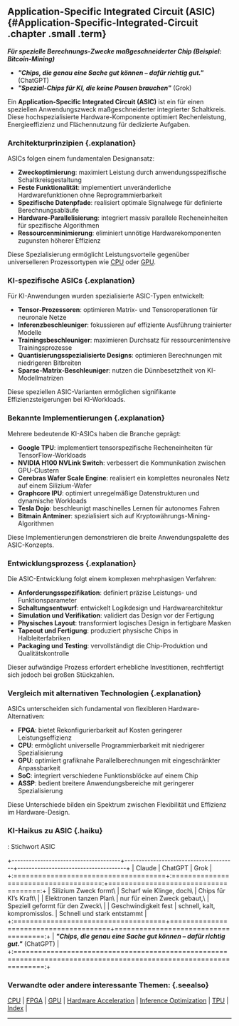 ## Application-Specific Integrated Circuit (ASIC) {#Application-Specific-Integrated-Circuit .chapter .small .term}

***Für spezielle Berechnungs-Zwecke maßgeschneiderter Chip (Beispiel: Bitcoin-Mining)***

- ***"Chips, die genau eine Sache gut können – dafür richtig gut."***  (ChatGPT)
- ***"Spezial-Chips für KI, die keine Pausen brauchen"***  (Grok)

Ein **Application-Specific Integrated Circuit (ASIC)** ist ein für einen speziellen Anwendungszweck maßgeschneiderter integrierter Schaltkreis.
Diese hochspezialisierte Hardware-Komponente optimiert Rechenleistung, Energieeffizienz und Flächennutzung für dedizierte Aufgaben.

### Architekturprinzipien {.explanation}

ASICs folgen einem fundamentalen Designansatz:

- **Zweckoptimierung**: maximiert Leistung durch anwendungsspezifische Schaltkreisgestaltung
- **Feste Funktionalität**: implementiert unveränderliche Hardwarefunktionen ohne Reprogrammierbarkeit
- **Spezifische Datenpfade**: realisiert optimale Signalwege für definierte Berechnungsabläufe
- **Hardware-Parallelisierung**: integriert massiv parallele Recheneinheiten für spezifische Algorithmen
- **Ressourcenminimierung**: eliminiert unnötige Hardwarekomponenten zugunsten höherer Effizienz

Diese Spezialisierung ermöglicht Leistungsvorteile gegenüber universelleren Prozessortypen wie [CPU](#CPU) oder [GPU](#GPU).

### KI-spezifische ASICs {.explanation}

Für KI-Anwendungen wurden spezialisierte ASIC-Typen entwickelt:

- **Tensor-Prozessoren**: optimieren Matrix- und Tensoroperationen für neuronale Netze
- **Inferenzbeschleuniger**: fokussieren auf effiziente Ausführung trainierter Modelle
- **Trainingsbeschleuniger**: maximieren Durchsatz für ressourcenintensive Trainingsprozesse
- **Quantisierungsspezialisierte Designs**: optimieren Berechnungen mit niedrigeren Bitbreiten
- **Sparse-Matrix-Beschleuniger**: nutzen die Dünnbesetztheit von KI-Modellmatrizen

Diese speziellen ASIC-Varianten ermöglichen signifikante Effizienzsteigerungen bei KI-Workloads.

### Bekannte Implementierungen {.explanation}

Mehrere bedeutende KI-ASICs haben die Branche geprägt:

- **Google TPU**: implementiert tensorspezifische Recheneinheiten für TensorFlow-Workloads
- **NVIDIA H100 NVLink Switch**: verbessert die Kommunikation zwischen GPU-Clustern
- **Cerebras Wafer Scale Engine**: realisiert ein komplettes neuronales Netz auf einem Silizium-Wafer
- **Graphcore IPU**: optimiert unregelmäßige Datenstrukturen und dynamische Workloads
- **Tesla Dojo**: beschleunigt maschinelles Lernen für autonomes Fahren
- **Bitmain Antminer**: spezialisiert sich auf Kryptowährungs-Mining-Algorithmen

Diese Implementierungen demonstrieren die breite Anwendungspalette des ASIC-Konzepts.

### Entwicklungsprozess {.explanation}

Die ASIC-Entwicklung folgt einem komplexen mehrphasigen Verfahren:

- **Anforderungsspezifikation**: definiert präzise Leistungs- und Funktionsparameter
- **Schaltungsentwurf**: entwickelt Logikdesign und Hardwarearchitektur
- **Simulation und Verifikation**: validiert das Design vor der Fertigung
- **Physisches Layout**: transformiert logisches Design in fertigbare Masken
- **Tapeout und Fertigung**: produziert physische Chips in Halbleiterfabriken
- **Packaging und Testing**: vervollständigt die Chip-Produktion und Qualitätskontrolle

Dieser aufwändige Prozess erfordert erhebliche Investitionen, rechtfertigt sich jedoch bei großen Stückzahlen.

### Vergleich mit alternativen Technologien {.explanation}

ASICs unterscheiden sich fundamental von flexibleren Hardware-Alternativen:

- **FPGA**: bietet Rekonfigurierbarkeit auf Kosten geringerer Leistungseffizienz
- **CPU**: ermöglicht universelle Programmierbarkeit mit niedrigerer Spezialisierung
- **GPU**: optimiert grafiknahe Parallelberechnungen mit eingeschränkter Anpassbarkeit
- **SoC**: integriert verschiedene Funktionsblöcke auf einem Chip
- **ASSP**: bedient breitere Anwendungsbereiche mit geringerer Spezialisierung

Diese Unterschiede bilden ein Spektrum zwischen Flexibilität und Effizienz im Hardware-Design.

### KI-Haikus zu ASIC {.haiku}

: Stichwort ASIC

+--------------------------------------+---------------------------------------+--------------------------------------+
| Claude                               | ChatGPT                               | Grok                                 |
+:=====================================+:=====================================:+=====================================:+
| Silizium Zweck formt\                | Scharf wie Klinge, doch\              | Chips für KI’s Kraft\                |
| Elektronen tanzen Plan\              | nur für einen Zweck gebaut,\          | Speziell geformt für den Zweck\      |
| Geschwindigkeit fest                 | schnell, kalt, kompromisslos.         | Schnell und stark entstammt          |
+:=====================================+=======================================+=====================================:+
|  ***"Chips, die genau eine Sache gut können – dafür richtig gut."***  (ChatGPT)                                     |
+:===================================================================================================================:+


### Verwandte oder andere interessante Themen: {.seealso}

[CPU](#CPU) |
[FPGA](#FPGA) |
[GPU](#GPU) |
[Hardware Acceleration](#Hardware-Acceleration) |
[Inference Optimization](#Inference-Optimization) |
[TPU](#TPU) |
[Index](#Index) |

----


